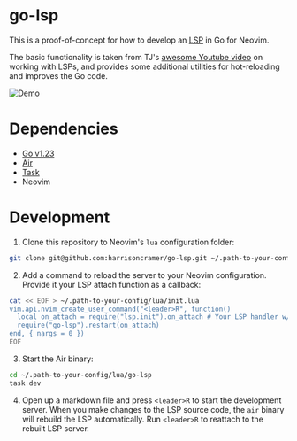 # go-lsp

This is a proof-of-concept for how to develop an [LSP](https://microsoft.github.io/language-server-protocol/specifications/lsp/3.17/specification/) in Go for Neovim.

The basic functionality is taken from TJ's [awesome Youtube video](https://www.youtube.com/watch?v=YsdlcQoHqPY&ab_channel=TJDeVries) on working with LSPs, and provides some additional utilities for hot-reloading and improves the Go code.

[![Demo](https://hjc-public.s3.amazonaws.com/lsp-preview.png)](https://hjc-public.s3.amazonaws.com/lsp-demo.mp4)

# Dependencies

- [Go v1.23](https://go.dev/)
- [Air](https://github.com/air-verse/air)
- [Task](https://github.com/go-task/task)
- Neovim


# Development

1. Clone this repository to Neovim's `lua` configuration folder:

```bash
git clone git@github.com:harrisoncramer/go-lsp.git ~/.path-to-your-config/lua
```

2. Add a command to reload the server to your Neovim configuration. Provide it your LSP attach function as a callback:

```bash
cat << EOF > ~/.path-to-your-config/lua/init.lua
vim.api.nvim_create_user_command("<leader>R", function()
  local on_attach = require("lsp.init").on_attach # Your LSP handler w/ keybindings, etc
  require("go-lsp").restart(on_attach)
end, { nargs = 0 })
EOF
```

3. Start the Air binary:

```bash
cd ~/.path-to-your-config/lua/go-lsp
task dev
```

4. Open up a markdown file and press `<leader>R` to start the development server. When you make changes to the LSP source code, the `air` binary will rebuild the LSP automatically. Run `<leader>R` to reattach to the rebuilt LSP server.
